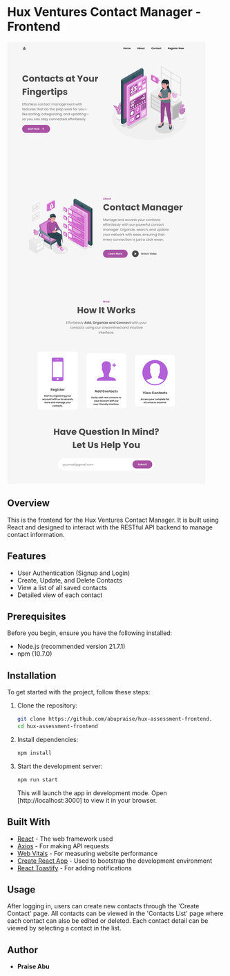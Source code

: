 
# Hux Ventures Contact Manager - Frontend

![Hux Ventures Contact Manager](public/screencapture-localhost-3000-home-2024-05-04-10_27_22.png)


## Overview
This is the frontend for the Hux Ventures Contact Manager. It is built using React and designed to interact with the RESTful API backend to manage contact information.

## Features
- User Authentication (Signup and Login)
- Create, Update, and Delete Contacts
- View a list of all saved contacts
- Detailed view of each contact

## Prerequisites
Before you begin, ensure you have the following installed:
- Node.js (recommended version 21.7.1)
- npm (10.7.0)

## Installation

To get started with the project, follow these steps:

1. Clone the repository:
   ```bash
   git clone https://github.com/abupraise/hux-assessment-frontend.
   cd hux-assessment-frontend
   ```

2. Install dependencies:
   ```bash
   npm install
   ```

3. Start the development server:
   ```bash
   npm run start
   ```

   This will launch the app in development mode. Open [http://localhost:3000] to view it in your browser.

## Built With
- [React](https://reactjs.org/) - The web framework used
- [Axios](https://github.com/axios/axios) - For making API requests
- [Web Vitals](https://web.dev/vitals/) - For measuring website performance
- [Create React App](https://create-react-app.dev/) - Used to bootstrap the development environment
- [React Toastify](https://www.npmjs.com/package/react-toastify) - For adding notifications


## Usage
After logging in, users can create new contacts through the 'Create Contact' page. All contacts can be viewed in the 'Contacts List' page where each contact can also be edited or deleted. Each contact detail can be viewed by selecting a contact in the list.

## Author
- **Praise Abu**

